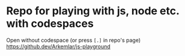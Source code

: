 # Repo for playing with js, node etc. with codespaces

Open without codespace (or press `[.]` in repo's page)
https://github.dev/Arkemlar/js-playground


